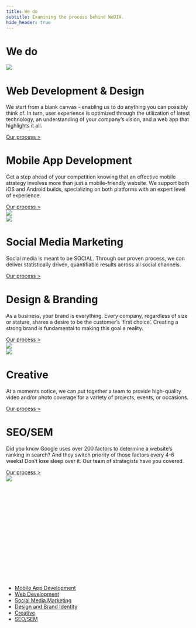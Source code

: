 ```yaml
---
title: We do
subtitle: Examining the process behind WeDIA.
hide_header: true
---
```

<h1 class="services-title">We do</h1>


<div class="content-wrap process-wrap">
	<div class="container">
	  <div class="row">
	    <div class="col-md-3 col-xs-12" id="A">
	      <img src="/images/icons/web-maintenance.png" class="square-img
	      bump-down-60"/>
	    </div>
	    <div class="col-md-9 col-xs-12" id="B">
	      <h1 class="process-title">Web Development & Design</h1>
	      <div class="body-content">
	      	<p>
	    		We start from a blank canvas - enabling us to do anything you can possibly
					think of. In turn, user experience is optimized through the utilization of
					latest technology, an understanding of your company’s vision, and a
					web app
					that highlights it all.
				</p>
				<div class="process-link-container-left">
					<a href="/service/web-dev">Our process ></a>
				</div>
	      </div>
	    </div>
	  </div>
	</div>

<div class="container">
	  <div class="row">
	    <div class="col-md-9 col-xs-12" id="B">
	      <h1 class="process-title title-right">Mobile App Development</h1>
	      <div class="body-content ml-auto">
	      	<p>
	    		Get a step ahead of your competition knowing that an effective mobile
	    		strategy involves more than just a mobile-friendly website. We support
	    		both iOS and Android builds, specializing on both platforms with an
	    		expert level of experience.
				</p>
				<div class="process-link-container">
					<a href="/service/app-dev">Our process ></a>
				</div>
	      </div>
	    </div>
	    <div class="col-md-3 col-xs-12 order-first order-md-last" id="A">
	      <img src="/images/icons/smartphone.png" class="square-img"/>
	    </div>
	  </div>
	</div>

<div class="container">
	  <div class="row">
	    <div class="col-md-3 col-xs-12" id="A">
	      <img src="/images/icons/teamwork.png" class="square-img bump-down-30"/>
	    </div>
	    <div class="col-md-9 col-xs-12" id="B">
	      <h1 class="process-title">Social Media Marketing</h1>
	      <div class="body-content">
	      	<p>
	    		Social media is meant to be SOCIAL. Through our proven process, we can deliver statistically driven, quantifiable results across all social channels.
				</p>
				<div class="process-link-container-left">
					<a href="/service/social">Our process ></a>
				</div>
	      </div>
	    </div>
	  </div>
	</div>


<div class="container">
	  <div class="row">
	    <div class="col-md-9 col-xs-12" id="B">
	      <h1 class="process-title title-right">Design & Branding</h1>
	      <div class="body-content ml-auto">
	      	<p>
	    		As a business, your brand is everything. Every company, regardless of size or stature, shares a desire to be the customer’s ‘first choice’. Creating a strong brand is fundamental to making this goal a reality.
				</p>
				<div class="process-link-container">
					<a href="/service/design">Our process ></a>
				</div>
	      </div>
	    </div>
	    <div class="col-md-3 col-xs-12 order-first order-md-last" id="A">
	      <img src="/images/icons/create.png" class="square-img"/>
	    </div>
	  </div>
	</div>

<div class="container">
	  <div class="row">
	    <div class="col-md-3 col-xs-12" id="A">
	      <img src="/images/icons/device.png" class="square-img bump-down-30"/>
	    </div>
	    <div class="col-md-9 col-xs-12" id="B">
	      <h1 class="process-title">Creative</h1>
	      <div class="body-content">
	      	<p>
	    		At a moments notice, we can put together a team to provide
	    		high-quality video and/or photo coverage for a variety of
	    		projects, events, or occasions.
				</p>
				<div class="process-link-container-left">
					<a href="/service/creative">Our process ></a>
				</div>
	      </div>
	    </div>
	  </div>
	</div>

<div class="container">
	  <div class="row">
	    <div class="col-md-9 col-xs-12" id="B">
	      <h1 class="process-title title-right">SEO/SEM</h1>
	      <div class="body-content ml-auto">
	      	<p>
	    		Did you know Google uses over 200 factors to determine a website’s
	    		ranking in search? And they switch priority of those factors every 4-6
	    		weeks! Don’t lose sleep over it. Our team of strategists have you covered.
				</p>
				<div class="process-link-container">
					<a href="/service/seo">Our process ></a>
				</div>
	      </div>
	    </div>
	    <div class="col-md-3 col-xs-12 order-first order-md-last" id="A">
	      <img src="/images/icons/search.png" class="square-img"/>
	    </div>
	  </div>
	</div>


</div>

<!-- <div class="container">
	<div class="row">
		<div class="col-xs-4">
			<img src="/images/icons/web-maintenance.png" class="process-img" />
		</div>
		<div class="col-xs-8">
			<h1 class="process-title">Web Development</h1>
			<div class="body-content">
				We start from a blank canvas - enabling us to do anything you can possibly
				think of. In turn, user experience is optimized through the utilization of
				latest technology, an understanding of your company’s vision, and a website
				that highlights it all.
			</div>
		</div>
	</div>
</div> -->
<!-- <div class="content-wrap">
	<div class="process">
		<img src="/images/icons/web-maintenance.png" class="icon-left" />
		<div class="process-title">Web Development</div>
			<div class="process-body">
				We start from a blank canvas - enabling us to do anything you can possibly
				think of. In turn, user experience is optimized through the utilization of
				latest technology, an understanding of your company’s vision, and a website
				that highlights it all.
			</div>
		<a href="/services/web-dev" class="process-link">Our Process ></a>
	</div>
</div>
 -->
<br><br><br><br><br><br><br><br><br><br><br><br><br><br><br>

<ul class="case-studies-list">
	<li><a href="/service/app-dev">Mobile App Development</a></li>
	<li><a href="/service/web-dev">Web Development</a></li>
	<li><a href="/service/social">Social Media Marketing</a></li>
	<li><a href="/service/design">Design and Brand Identity</a></li>
	<li><a href="/service/creative">Creative</a></li>
	<li><a href="/service/seo">SEO/SEM</a></li>
</ul>
